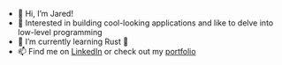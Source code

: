 - 👋 Hi, I’m Jared!
- 👀 Interested in building cool-looking applications and like to delve into low-level programming
- 🌱 I’m currently learning Rust 🦀
- 📫 Find me on [LinkedIn](https://www.linkedin.com/in/jareddrueco/) or check out my [portfolio](https://www.jareddrueco.com/)
